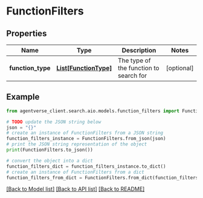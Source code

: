 # FunctionFilters


## Properties

Name | Type | Description | Notes
------------ | ------------- | ------------- | -------------
**function_type** | [**List[FunctionType]**](FunctionType.md) | The type of the function to search for | [optional] 

## Example

```python
from agentverse_client.search.aio.models.function_filters import FunctionFilters

# TODO update the JSON string below
json = "{}"
# create an instance of FunctionFilters from a JSON string
function_filters_instance = FunctionFilters.from_json(json)
# print the JSON string representation of the object
print(FunctionFilters.to_json())

# convert the object into a dict
function_filters_dict = function_filters_instance.to_dict()
# create an instance of FunctionFilters from a dict
function_filters_from_dict = FunctionFilters.from_dict(function_filters_dict)
```
[[Back to Model list]](../README.md#documentation-for-models) [[Back to API list]](../README.md#documentation-for-api-endpoints) [[Back to README]](../README.md)


